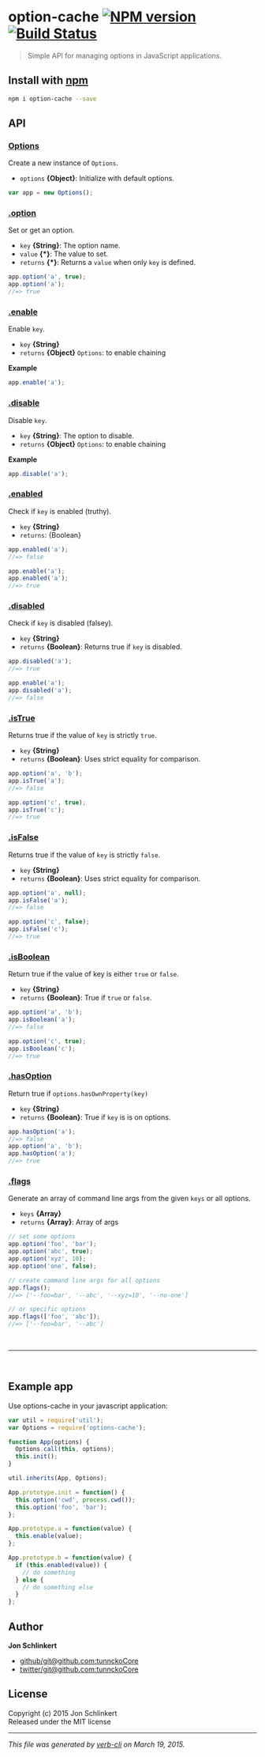 # option-cache [![NPM version](https://badge.fury.io/js/option-cache.svg)](http://badge.fury.io/js/option-cache)  [![Build Status](https://travis-ci.org/.svg)](https://travis-ci.org/) 

> Simple API for managing options in JavaScript applications.

## Install with [npm](npmjs.org)

```bash
npm i option-cache --save
```

## API
### [Options](./index.js#L25)

Create a new instance of `Options`.

* `options` **{Object}**: Initialize with default options.    

```js
var app = new Options();
```

### [.option](./index.js#L44)

Set or get an option.

* `key` **{String}**: The option name.    
* `value` **{*}**: The value to set.    
* `returns` **{*}**: Returns a `value` when only `key` is defined.  

```js
app.option('a', true);
app.option('a');
//=> true
```

### [.enable](./index.js#L71)

Enable `key`.

* `key` **{String}**    
* `returns` **{Object}** `Options`: to enable chaining  

**Example**

```js
app.enable('a');
```

### [.disable](./index.js#L89)

Disable `key`.

* `key` **{String}**: The option to disable.    
* `returns` **{Object}** `Options`: to enable chaining  

**Example**

```js
app.disable('a');
```

### [.enabled](./index.js#L110)

Check if `key` is enabled (truthy).

* `key` **{String}**    
* `returns`: {Boolean}  

```js
app.enabled('a');
//=> false

app.enable('a');
app.enabled('a');
//=> true
```

### [.disabled](./index.js#L131)

Check if `key` is disabled (falsey).

* `key` **{String}**    
* `returns` **{Boolean}**: Returns true if `key` is disabled.  

```js
app.disabled('a');
//=> true

app.enable('a');
app.disabled('a');
//=> false
```

### [.isTrue](./index.js#L153)

Returns true if the value of `key` is strictly `true`.

* `key` **{String}**    
* `returns` **{Boolean}**: Uses strict equality for comparison.  

```js
app.option('a', 'b');
app.isTrue('a');
//=> false

app.option('c', true);
app.isTrue('c');
//=> true
```

### [.isFalse](./index.js#L175)

Returns true if the value of `key` is strictly `false`.

* `key` **{String}**    
* `returns` **{Boolean}**: Uses strict equality for comparison.  

```js
app.option('a', null);
app.isFalse('a');
//=> false

app.option('c', false);
app.isFalse('c');
//=> true
```

### [.isBoolean](./index.js#L198)

Return true if the value of key is either `true` or `false`.

* `key` **{String}**    
* `returns` **{Boolean}**: True if `true` or `false`.  

```js
app.option('a', 'b');
app.isBoolean('a');
//=> false

app.option('c', true);
app.isBoolean('c');
//=> true
```

### [.hasOption](./index.js#L218)

Return true if `options.hasOwnProperty(key)`

* `key` **{String}**    
* `returns` **{Boolean}**: True if `key` is is on options.  

```js
app.hasOption('a');
//=> false
app.option('a', 'b');
app.hasOption('a');
//=> true
```

### [.flags](./index.js#L247)

Generate an array of command line args from the given `keys` or all options.

* `keys` **{Array}**    
* `returns` **{Array}**: Array of args  

```js
// set some options
app.option('foo', 'bar');
app.option('abc', true);
app.option('xyz', 10);
app.option('one', false);

// create command line args for all options
app.flags();
//=> ['--foo=bar', '--abc', '--xyz=10', '--no-one']

// or specific options
app.flags(['foo', 'abc']);
//=> ['--foo=bar', '--abc']
```


<br>

***

<br>

## Example app

Use options-cache in your javascript application:

```js
var util = require('util');
var Options = require('options-cache');

function App(options) {
  Options.call(this, options);
  this.init();
}

util.inherits(App, Options);

App.prototype.init = function() {
  this.option('cwd', process.cwd());
  this.option('foo', 'bar');
};

App.prototype.a = function(value) {
  this.enable(value);
};

App.prototype.b = function(value) {
  if (this.enabled(value)) {
    // do something
  } else {
    // do something else
  }
};
```

## Author

**Jon Schlinkert**
 
+ [github/git@github.com:tunnckoCore](https://github.com/git@github.com:tunnckoCore)
+ [twitter/git@github.com:tunnckoCore](http://twitter.com/git@github.com:tunnckoCore) 

## License
Copyright (c) 2015 Jon Schlinkert  
Released under the MIT license

***

_This file was generated by [verb-cli](https://github.com/assemble/verb-cli) on March 19, 2015._
